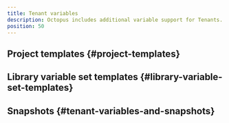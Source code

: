 ```yaml
---
title: Tenant variables
description: Octopus includes additional variable support for Tenants. Project level variables (templates) can be changed per tenant, and Library variable set can be re-used across multiple Tenants.
position: 50
---
```


## Project templates {#project-templates}

## Library variable set templates {#library-variable-set-templates}

## Snapshots {#tenant-variables-and-snapshots}